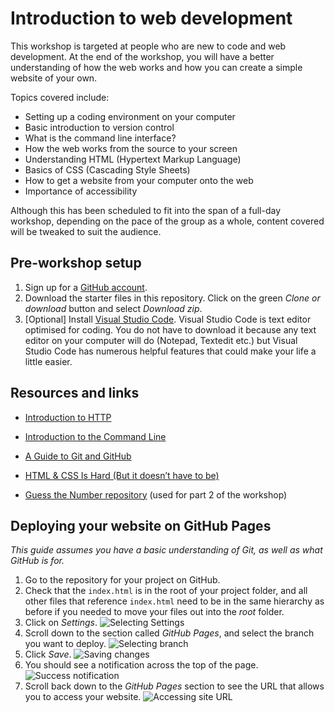 # Introduction to web development

This workshop is targeted at people who are new to code and web development. At the end of the workshop, you will have a better understanding of how the web works and how you can create a simple website of your own.

Topics covered include:
- Setting up a coding environment on your computer
- Basic introduction to version control
- What is the command line interface?
- How the web works from the source to your screen
- Understanding HTML (Hypertext Markup Language)
- Basics of CSS (Cascading Style Sheets)
- How to get a website from your computer onto the web
- Importance of accessibility

Although this has been scheduled to fit into the span of a full-day workshop, depending on the pace of the group as a whole, content covered will be tweaked to suit the audience.

## Pre-workshop setup

1. Sign up for a [GitHub account](https://github.com/).
2. Download the starter files in this repository. Click on the green *Clone or download* button and select *Download zip*.
3. [Optional] Install [Visual Studio Code](https://code.visualstudio.com/). Visual Studio Code is text editor optimised for coding. You do not have to download it because any text editor on your computer will do (Notepad, Textedit etc.) but Visual Studio Code has numerous helpful features that could make your life a little easier.

## Resources and links

- [Introduction to HTTP](https://launchschool.com/books/http/read/introduction)
- [Introduction to the Command Line](https://launchschool.com/books/command_line/read/introduction)
- [A Guide to Git and GitHub](https://launchschool.com/books/git/read/introduction)
- [HTML & CSS Is Hard (But it doesn’t have to be)](https://internetingishard.com/html-and-css/)

- [Guess the Number repository](https://github.com/TechLadies/guess-the-number-sinatra) (used for part 2 of the workshop)

## Deploying your website on GitHub Pages

*This guide assumes you have a basic understanding of Git, as well as what GitHub is for.*

1. Go to the repository for your project on GitHub.
2. Check that the `index.html` is in the root of your project folder, and all other files that reference `index.html` need to be in the same hierarchy as before if you needed to move your files out into the *root* folder.
2. Click on *Settings*.
    ![Selecting Settings](https://www.chenhuijing.com/filerepo/tl-workshops/gh-pages1.jpg)
3. Scroll down to the section called *GitHub Pages*, and select the branch you want to deploy.
    ![Selecting branch](https://www.chenhuijing.com/filerepo/tl-workshops/gh-pages2.jpg)
4. Click *Save*.
    ![Saving changes](https://www.chenhuijing.com/filerepo/tl-workshops/gh-pages3.jpg)
5. You should see a notification across the top of the page.
    ![Success notification](https://www.chenhuijing.com/filerepo/tl-workshops/gh-pages4.jpg)
6. Scroll back down to the *GitHub Pages* section to see the URL that allows you to access your website.
    ![Accessing site URL](https://www.chenhuijing.com/filerepo/tl-workshops/gh-pages5.jpg)
